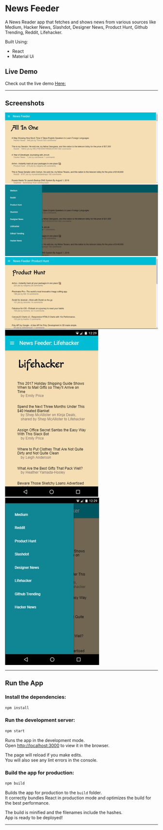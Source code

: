 # News Feeder

A News Reader app that fetches and shows news from various sources like Medium, Hacker News, Slashdot, Designer News, Product Hunt, Github Trending, Reddit, Lifehacker.

Built Using:
* React
* Material Ui

## Live Demo

Check out the live demo
[Here: ]()

<hr>

## Screenshots

![Home Screen](./Screenshots/img1.JPG) ![Menu Bar](./Screenshots/img2.JPG) ![](./Screenshots/img3.JPG) ![Mobile View](./Screenshots/img4.JPG) ![](./Screenshots/img5.JPG)

<hr>

## Run the App

### Install the dependencies:

```sh
npm install
```

### Run the development server:

```sh
npm start
```

Runs the app in the development mode.<br> Open
[http://localhost:3000](http://localhost:3000) to view it in the browser.

The page will reload if you make edits.<br> You will also see any lint errors in
the console.

### Build the app for production:

```sh
npm build
```

Builds the app for production to the `build` folder.<br> It correctly bundles
React in production mode and optimizes the build for the best performance.

The build is minified and the filenames include the hashes.<br> App is ready to be deployed!

<hr>
